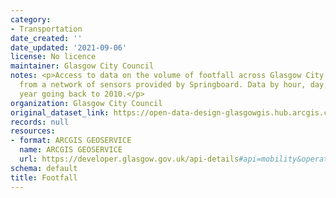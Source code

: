 ```yaml
---
category:
- Transportation
date_created: ''
date_updated: '2021-09-06'
license: No licence
maintainer: Glasgow City Council
notes: <p>Access to data on the volume of footfall across Glasgow City Centre, generated
  from a network of sensors provided by Springboard. Data by hour, day, month and
  year going back to 2010.</p>
organization: Glasgow City Council
original_dataset_link: https://open-data-design-glasgowgis.hub.arcgis.com/documents/GlasgowGIS::footfall
records: null
resources:
- format: ARCGIS GEOSERVICE
  name: ARCGIS GEOSERVICE
  url: https://developer.glasgow.gov.uk/api-details#api=mobility&operation=footfall
schema: default
title: Footfall
---
```

